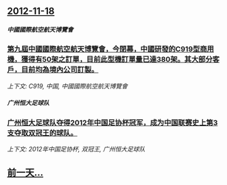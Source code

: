## [2012-11-18](/news/2012/11/18/index.md)

##### 中國國際航空航天博覽會
### [第九屆中國國際航空航天博覽會，今閉幕，中國研發的C919型商用機，獲得有50架之訂單，目前此型機訂單量已達380架。其大部分客戶，目前均為境內公司訂製。](/news/2012/11/18/第九屆中國國際航空航天博覽會-今閉幕-中國研發的C919型商用機-獲得有50架之訂單-目前此型機訂單量已達380架-其大.md)
_上下文: C919, 中国, 中國國際航空航天博覽會_

##### 广州恒大足球队
### [广州恒大足球队夺得2012年中国足协杯冠军，成为中国联赛史上第3支夺取双冠王的球队。](/news/2012/11/18/广州恒大足球队夺得2012年中国足协杯冠军-成为中国联赛史上第3支夺取双冠王的球队.md)
_上下文: 2012年中国足协杯, 双冠王, 广州恒大足球队_

## [前一天...](/news/2012/11/15/index.md)

